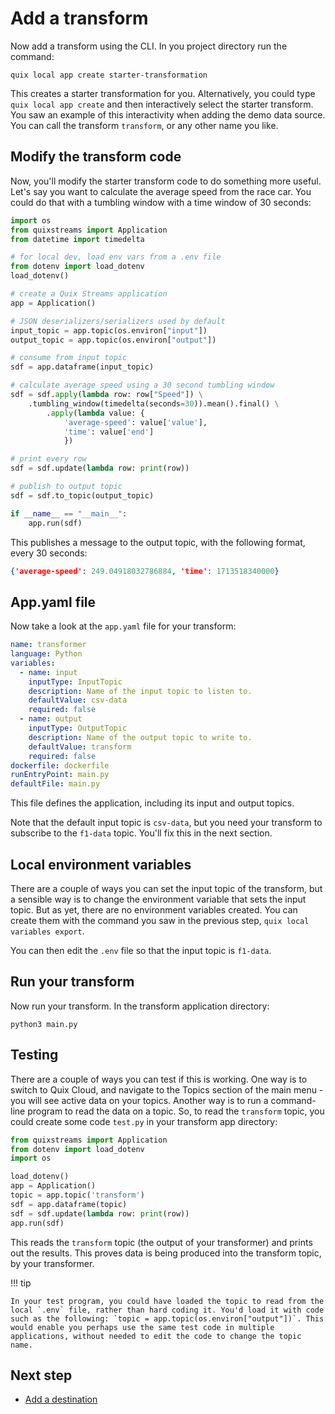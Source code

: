 # Add a transform

Now add a transform using the CLI. In you project directory run the command:

```
quix local app create starter-transformation
```

This creates a starter transformation for you. Alternatively, you could type `quix local app create` and then interactively select the starter transform. You saw an example of this interactivity when adding the demo data source. You can call the transform `transform`, or any other name you like.

## Modify the transform code

Now, you'll modify the starter transform code to do something more useful. Let's say you want to calculate the average speed from the race car. You could do that with a tumbling window with a time window of 30 seconds:

``` python
import os
from quixstreams import Application
from datetime import timedelta

# for local dev, load env vars from a .env file
from dotenv import load_dotenv
load_dotenv()

# create a Quix Streams application
app = Application()

# JSON deserializers/serializers used by default
input_topic = app.topic(os.environ["input"])
output_topic = app.topic(os.environ["output"])

# consume from input topic
sdf = app.dataframe(input_topic)

# calculate average speed using a 30 second tumbling window
sdf = sdf.apply(lambda row: row["Speed"]) \
    .tumbling_window(timedelta(seconds=30)).mean().final() \
        .apply(lambda value: {
            'average-speed': value['value'],
            'time': value['end']
            })

# print every row
sdf = sdf.update(lambda row: print(row))

# publish to output topic
sdf = sdf.to_topic(output_topic)

if __name__ == "__main__":
    app.run(sdf)
```

This publishes a message to the output topic, with the following format, every 30 seconds:

``` json
{'average-speed': 249.04918032786884, 'time': 1713518340000}
```

## App.yaml file

Now take a look at the `app.yaml` file for your transform:

``` yaml
name: transformer
language: Python
variables:
  - name: input
    inputType: InputTopic
    description: Name of the input topic to listen to.
    defaultValue: csv-data
    required: false
  - name: output
    inputType: OutputTopic
    description: Name of the output topic to write to.
    defaultValue: transform
    required: false
dockerfile: dockerfile
runEntryPoint: main.py
defaultFile: main.py
```

This file defines the application, including its input and output topics.

Note that the default input topic is `csv-data`, but you need your transform to subscribe to the `f1-data` topic. You'll fix this in the next section.

## Local environment variables

There are a couple of ways you can set the input topic of the transform, but a sensible way is to change the environment variable that sets the input topic. But as yet, there are no environment variables created. You can create them with the command you saw in the previous step, `quix local variables export`.

You can then edit the `.env` file so that the input topic is `f1-data`.

## Run your transform

Now run your transform. In the transform application directory:

```
python3 main.py
```

## Testing

There are a couple of ways you can test if this is working. One way is to switch to Quix Cloud, and navigate to the Topics section of the main menu - you will see active data on your topics. Another way is to run a command-line program to read the data on a topic. So, to read the `transform` topic, you could create some code `test.py` in your transform app directory:

``` python
from quixstreams import Application                                                                                
from dotenv import load_dotenv
import os

load_dotenv()
app = Application()
topic = app.topic('transform')
sdf = app.dataframe(topic)
sdf = sdf.update(lambda row: print(row))
app.run(sdf)
```

This reads the `transform` topic (the output of your transformer) and prints out the results. This proves data is being produced into the transform topic, by your transformer.

!!! tip

    In your test program, you could have loaded the topic to read from the local `.env` file, rather than hard coding it. You'd load it with code such as the following: `topic = app.topic(os.environ["output"])`. This would enable you perhaps use the same test code in multiple applications, without needed to edit the code to change the topic name.

## Next step

* [Add a destination](./cli-add-destination.md)
